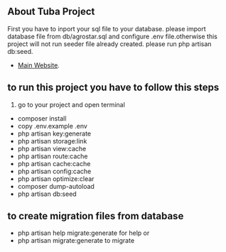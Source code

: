 ## About Tuba Project

First you have to inport your sql file to your database. please import database file from db/agrostar.sql and configure .env file.otherwise this project will not run
seeder file already created. please run php artisan db:seed.



- [Main Website](https://agrostar.com.bd/).



## to run this project you have to follow this steps
1. go to your project and open terminal
- composer install<br/>
- copy .env.example .env<br/>
- php artisan key:generate<br/>
- php artisan storage:link<br/>
- php artisan view:cache<br/>
- php artisan route:cache<br/>
- php artisan cache:cache<br/>
- php artisan config:cache<br/>
- php artisan optimize:clear<br/>
- composer dump-autoload<br/>
- php artisan db:seed
## to create migration files from database
- php artisan help migrate:generate for help or <br/>
- php artisan  migrate:generate to migrate<br/>

